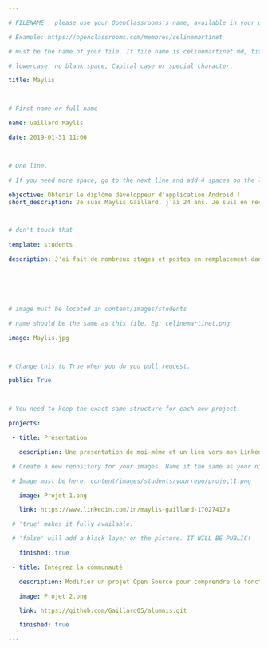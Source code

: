 ```yaml
---

# FILENAME : please use your OpenClassrooms's name, available in your url.

# Example: https://openclassrooms.com/membres/celinemartinet

# must be the name of your file. If file name is celinemartinet.md, title is celinemartinet.

# lowercase, no blank space, Capital case or special character.

title: Maylis



# First name or full name

name: Gaillard Maylis

date: 2019-01-31 11:00



# One line.

# If you need more space, go to the next line and add 4 spaces on the left, as in 'description'.

objective: Obtenir le diplôme développeur d'application Android ! 
short_description: Je suis Maylis Gaillard, j'ai 24 ans. Je suis en reconversion professionnelle et mon parcours de formation est développeur d'application android.



# don't touch that

template: students

description: J'ai fait de nombreux stages et postes en remplacement dans différentes enseignes d'animaleries.Mes hobby sont:les mangas, les BD, m'occuper de mes animaux, les jeux vidéos, dessiner



 


# image must be located in content/images/students

# name should be the same as this file. Eg: celinemartinet.png

image: Maylis.jpg



# Change this to True when you do you pull request.

public: True



# You need to keep the exact same structure for each new project.

projects:

 - title: Présentation

   description: Une présentation de moi-même et un lien vers mon LinkedIn.

 # Create a new repository for your images. Name it the same as your nickname and profile picture.

 # Image must be here: content/images/students/yourrepo/project1.png

   image: Projet 1.png

   link: https://www.linkedin.com/in/maylis-gaillard-17027417a

 # 'true' makes it fully available.

 # 'false' will add a black layer on the picture. IT WILL BE PUBLIC!

   finished: true

 - title: Intégrez la communauté !

   description: Modifier un projet Open Source pour comprendre le fonctionnement de Git, de Github et des pull requests.

   image: Projet 2.png

   link: https://github.com/Gaillard05/alumnis.git

   finished: true

---
```

